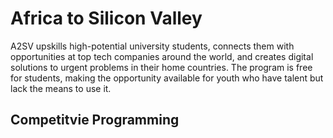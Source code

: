 # Africa to Silicon Valley
A2SV upskills high-potential university students, connects them with opportunities at top tech companies around the world, and creates digital solutions to urgent problems in their home countries. The program is free for students, making the opportunity available for youth who have talent but lack the means to use it.

## Competitvie Programming
